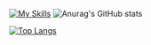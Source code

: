 [![My Skills](https://skillicons.dev/icons?i=ts,js,html,css,sass,tailwind,deno,nodejs,golang,mysql,postgres,mongodb,react,docker,git,bash,androidstudio,kotlin,electron,tauri,github,gitlab,graphql,grafana,openstack,php,postman,rabbitmq,solidjs,vim,vscode,linux)](https://skillicons.dev)
![Anurag's GitHub stats](https://github-readme-stats.vercel.app/api?username=kamilernerd&show_icons=true)

[![Top Langs](https://github-readme-stats.vercel.app/api/top-langs/?username=kamilernerd&langs_count=20)](https://github.com/anuraghazra/github-readme-stats)
